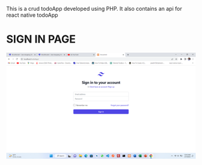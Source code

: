 This is a crud todoApp developed using PHP. It also contains an api for react native todoApp 


# SIGN IN PAGE
![sign in](./images/Screenshot%20(1).png)